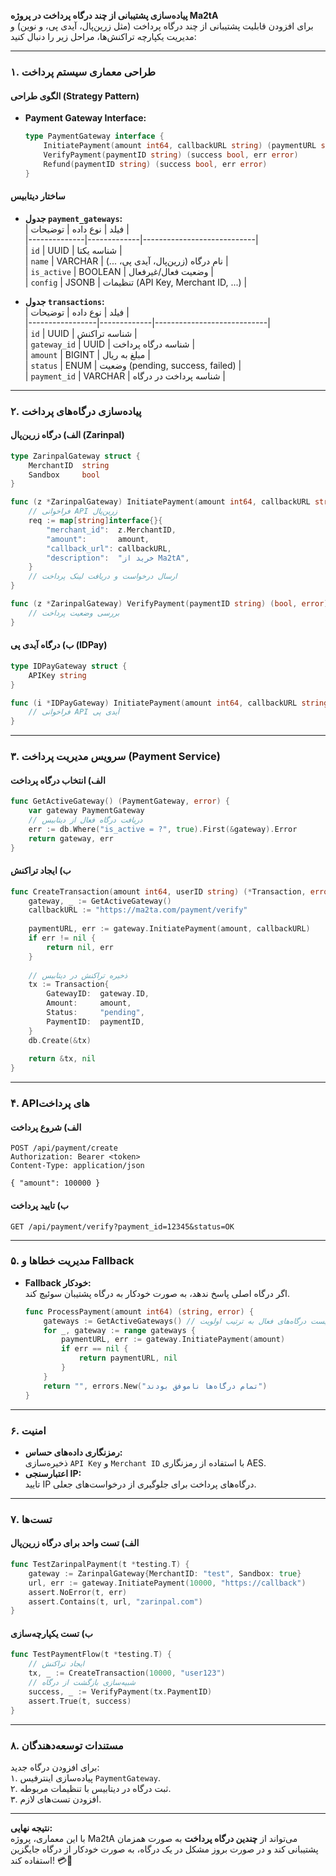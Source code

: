 **پیاده‌سازی پشتیبانی از چند درگاه پرداخت در پروژه Ma2tA**  
برای افزودن قابلیت پشتیبانی از چند درگاه پرداخت (مثل زرین‌پال، آیدی پی، و نوین) و مدیریت یکپارچه تراکنش‌ها، مراحل زیر را دنبال کنید:

---

### **۱. طراحی معماری سیستم پرداخت**
#### **الگوی طراحی (Strategy Pattern)**
- **Payment Gateway Interface:**  
  ```go
  type PaymentGateway interface {
      InitiatePayment(amount int64, callbackURL string) (paymentURL string, err error)
      VerifyPayment(paymentID string) (success bool, err error)
      Refund(paymentID string) (success bool, err error)
  }
  ```

#### **ساختار دیتابیس**
- **جدول `payment_gateways`:**  
  | فیلد         | نوع داده     | توضیحات                     |  
  |--------------|-------------|----------------------------|  
  | `id`         | UUID        | شناسه یکتا                 |  
  | `name`       | VARCHAR     | نام درگاه (زرین‌پال، آیدی پی، ...) |  
  | `is_active`  | BOOLEAN     | وضعیت فعال/غیرفعال         |  
  | `config`     | JSONB       | تنظیمات (API Key, Merchant ID, ...) |  

- **جدول `transactions`:**  
  | فیلد            | نوع داده     | توضیحات                     |  
  |-----------------|-------------|----------------------------|  
  | `id`            | UUID        | شناسه تراکنش               |  
  | `gateway_id`    | UUID        | شناسه درگاه پرداخت         |  
  | `amount`        | BIGINT      | مبلغ به ریال               |  
  | `status`        | ENUM        | وضعیت (pending, success, failed) |  
  | `payment_id`    | VARCHAR     | شناسه پرداخت در درگاه      |  

---

### **۲. پیاده‌سازی درگاه‌های پرداخت**  
#### **الف) درگاه زرین‌پال (Zarinpal)**  
```go
type ZarinpalGateway struct {
    MerchantID  string
    Sandbox     bool
}

func (z *ZarinpalGateway) InitiatePayment(amount int64, callbackURL string) (string, error) {
    // فراخوانی API زرین‌پال
    req := map[string]interface{}{
        "merchant_id":  z.MerchantID,
        "amount":       amount,
        "callback_url": callbackURL,
        "description":  "خرید از Ma2tA",
    }
    // ارسال درخواست و دریافت لینک پرداخت
}

func (z *ZarinpalGateway) VerifyPayment(paymentID string) (bool, error) {
    // بررسی وضعیت پرداخت
}
```

#### **ب) درگاه آیدی پی (IDPay)**  
```go
type IDPayGateway struct {
    APIKey string
}

func (i *IDPayGateway) InitiatePayment(amount int64, callbackURL string) (string, error) {
    // فراخوانی API آیدی پی
}
```

---

### **۳. سرویس مدیریت پرداخت (Payment Service)**  
#### **الف) انتخاب درگاه پرداخت**  
```go
func GetActiveGateway() (PaymentGateway, error) {
    var gateway PaymentGateway
    // دریافت درگاه فعال از دیتابیس
    err := db.Where("is_active = ?", true).First(&gateway).Error
    return gateway, err
}
```

#### **ب) ایجاد تراکنش**  
```go
func CreateTransaction(amount int64, userID string) (*Transaction, error) {
    gateway, _ := GetActiveGateway()
    callbackURL := "https://ma2ta.com/payment/verify"
    
    paymentURL, err := gateway.InitiatePayment(amount, callbackURL)
    if err != nil {
        return nil, err
    }
    
    // ذخیره تراکنش در دیتابیس
    tx := Transaction{
        GatewayID:  gateway.ID,
        Amount:     amount,
        Status:     "pending",
        PaymentID:  paymentID,
    }
    db.Create(&tx)
    
    return &tx, nil
}
```

---

### **۴. APIهای پرداخت**  
#### **الف) شروع پرداخت**  
```http
POST /api/payment/create
Authorization: Bearer <token>
Content-Type: application/json

{ "amount": 100000 }
```

#### **ب) تایید پرداخت**  
```http
GET /api/payment/verify?payment_id=12345&status=OK
```

---

### **۵. مدیریت خطاها و Fallback**  
- **Fallback خودکار:**  
  اگر درگاه اصلی پاسخ ندهد، به صورت خودکار به درگاه پشتیبان سوئیچ کند.  
  ```go
  func ProcessPayment(amount int64) (string, error) {
      gateways := GetActiveGateways() // لیست درگاه‌های فعال به ترتیب اولویت
      for _, gateway := range gateways {
          paymentURL, err := gateway.InitiatePayment(amount)
          if err == nil {
              return paymentURL, nil
          }
      }
      return "", errors.New("تمام درگاه‌ها ناموفق بودند")
  }
  ```

---

### **۶. امنیت**  
- **رمزنگاری داده‌های حساس:**  
  ذخیره‌سازی `API Key` و `Merchant ID` با استفاده از رمزنگاری AES.  
- **اعتبارسنجی IP:**  
  تایید IP درگاه‌های پرداخت برای جلوگیری از درخواست‌های جعلی.  

---

### **۷. تست‌ها**  
#### **الف) تست واحد برای درگاه زرین‌پال**  
```go
func TestZarinpalPayment(t *testing.T) {
    gateway := ZarinpalGateway{MerchantID: "test", Sandbox: true}
    url, err := gateway.InitiatePayment(10000, "https://callback")
    assert.NoError(t, err)
    assert.Contains(t, url, "zarinpal.com")
}
```

#### **ب) تست یکپارچه‌سازی**  
```go
func TestPaymentFlow(t *testing.T) {
    // ایجاد تراکنش
    tx, _ := CreateTransaction(10000, "user123")
    // شبیه‌سازی بازگشت از درگاه
    success, _ := VerifyPayment(tx.PaymentID)
    assert.True(t, success)
}
```

---

### **۸. مستندات توسعه‌دهندگان**  
برای افزودن درگاه جدید:  
۱. پیاده‌سازی اینترفیس `PaymentGateway`.  
۲. ثبت درگاه در دیتابیس با تنظیمات مربوطه.  
۳. افزودن تست‌های لازم.  

---

**نتیجه نهایی:**  
با این معماری، پروژه Ma2tA می‌تواند از **چندین درگاه پرداخت** به صورت همزمان پشتیبانی کند و در صورت بروز مشکل در یک درگاه، به صورت خودکار از درگاه جایگزین استفاده کند! 💳🚀